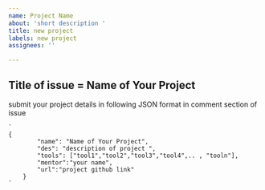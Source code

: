 ```yaml
---
name: Project Name
about: 'short description '
title: new project
labels: new project
assignees: ''

---
```


## Title of issue =  Name of Your Project 
submit your project details in following JSON format in comment section of issue

```
`
{
        "name": "Name of Your Project",
        "des": "description of project ",
        "tools": ["tool1","tool2","tool3","tool4",.. , "tooln"],
        "mentor":"your name",
        "url":"project github link"
    }
`
```
